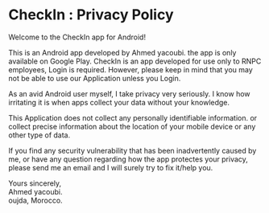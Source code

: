 # CheckIn : Privacy Policy

Welcome to the CheckIn app for Android!

This is an Android app developed by Ahmed yacoubi. the app is only available on Google Play. CheckIn is an app developed for use only to RNPC employees, Login is required. However, please keep in mind that you may not be able to use our Application unless you Login.

As an avid Android user myself, I take privacy very seriously. I know how irritating it is when apps collect your data without your knowledge.

This Application does not collect any personally identifiable information. or collect precise information about the location of your mobile device or any other type of data.

If you find any security vulnerability that has been inadvertently caused by me, or have any question regarding how the app protectes your privacy, please send me an email and I will surely try to fix it/help you.

Yours sincerely,<br>
Ahmed yacoubi.<br>
oujda, Morocco.<br>

